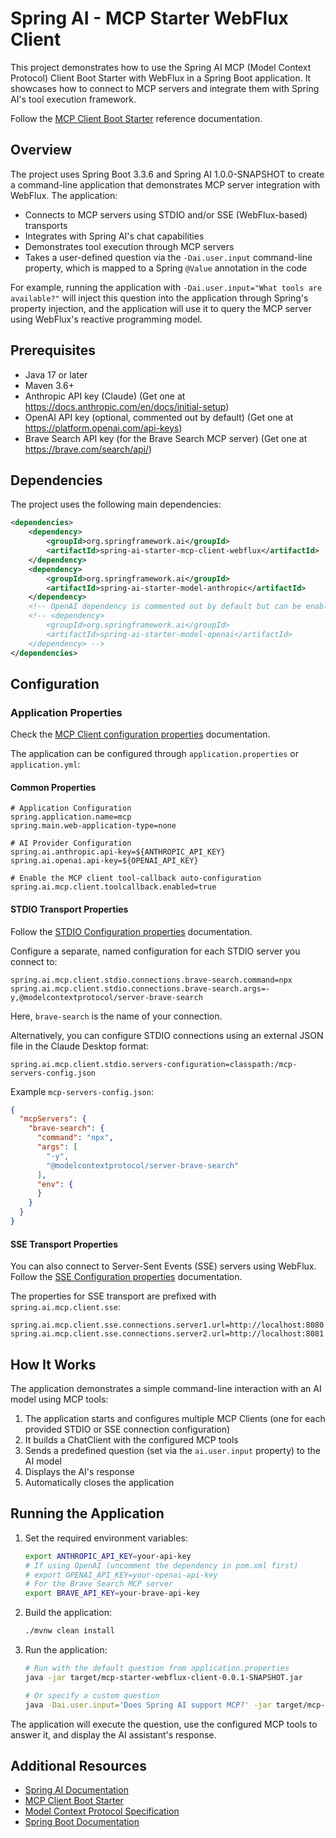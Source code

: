 # Spring AI - MCP Starter WebFlux Client

This project demonstrates how to use the Spring AI MCP (Model Context Protocol) Client Boot Starter with WebFlux in a Spring Boot application. It showcases how to connect to MCP servers and integrate them with Spring AI's tool execution framework.

Follow the [MCP Client Boot Starter](https://docs.spring.io/spring-ai/reference/api/mcp/mcp-client-boot-starter-docs.html) reference documentation.

## Overview

The project uses Spring Boot 3.3.6 and Spring AI 1.0.0-SNAPSHOT to create a command-line application that demonstrates MCP server integration with WebFlux. The application:
- Connects to MCP servers using STDIO and/or SSE (WebFlux-based) transports
- Integrates with Spring AI's chat capabilities
- Demonstrates tool execution through MCP servers
- Takes a user-defined question via the `-Dai.user.input` command-line property, which is mapped to a Spring `@Value` annotation in the code

For example, running the application with `-Dai.user.input="What tools are available?"` will inject this question into the application through Spring's property injection, and the application will use it to query the MCP server using WebFlux's reactive programming model.

## Prerequisites

- Java 17 or later
- Maven 3.6+
- Anthropic API key (Claude) (Get one at https://docs.anthropic.com/en/docs/initial-setup)
- OpenAI API key (optional, commented out by default) (Get one at https://platform.openai.com/api-keys)
- Brave Search API key (for the Brave Search MCP server) (Get one at https://brave.com/search/api/)

## Dependencies

The project uses the following main dependencies:

```xml
<dependencies>
    <dependency>
        <groupId>org.springframework.ai</groupId>
        <artifactId>spring-ai-starter-mcp-client-webflux</artifactId>
    </dependency>
    <dependency>
        <groupId>org.springframework.ai</groupId>
        <artifactId>spring-ai-starter-model-anthropic</artifactId>
    </dependency>
    <!-- OpenAI dependency is commented out by default but can be enabled -->
    <!-- <dependency>
        <groupId>org.springframework.ai</groupId>
        <artifactId>spring-ai-starter-model-openai</artifactId>
    </dependency> -->
</dependencies>
```

## Configuration

### Application Properties

Check the [MCP Client configuration properties](https://docs.spring.io/spring-ai/reference/api/mcp/mcp-client-boot-starter-docs.html#_configuration_properties) documentation.

The application can be configured through `application.properties` or `application.yml`:

#### Common Properties
```properties
# Application Configuration
spring.application.name=mcp
spring.main.web-application-type=none

# AI Provider Configuration
spring.ai.anthropic.api-key=${ANTHROPIC_API_KEY}
spring.ai.openai.api-key=${OPENAI_API_KEY}

# Enable the MCP client tool-callback auto-configuration
spring.ai.mcp.client.toolcallback.enabled=true
```

#### STDIO Transport Properties

Follow the [STDIO Configuration properties](https://docs.spring.io/spring-ai/reference/api/mcp/mcp-client-boot-starter-docs.html#_stdio_transport_properties) documentation.

Configure a separate, named configuration for each STDIO server you connect to:

```properties
spring.ai.mcp.client.stdio.connections.brave-search.command=npx
spring.ai.mcp.client.stdio.connections.brave-search.args=-y,@modelcontextprotocol/server-brave-search
```

Here, `brave-search` is the name of your connection.

Alternatively, you can configure STDIO connections using an external JSON file in the Claude Desktop format:

```properties
spring.ai.mcp.client.stdio.servers-configuration=classpath:/mcp-servers-config.json
```

Example `mcp-servers-config.json`:

```json
{
  "mcpServers": {
    "brave-search": {
      "command": "npx",
      "args": [
        "-y",
        "@modelcontextprotocol/server-brave-search"
      ],
      "env": {
      }
    }
  }
}
```

#### SSE Transport Properties

You can also connect to Server-Sent Events (SSE) servers using WebFlux.
Follow the [SSE Configuration properties](https://docs.spring.io/spring-ai/reference/api/mcp/mcp-client-boot-starter-docs.html#_sse_transport_properties) documentation.

The properties for SSE transport are prefixed with `spring.ai.mcp.client.sse`:

```properties
spring.ai.mcp.client.sse.connections.server1.url=http://localhost:8080
spring.ai.mcp.client.sse.connections.server2.url=http://localhost:8081
```

## How It Works

The application demonstrates a simple command-line interaction with an AI model using MCP tools:

1. The application starts and configures multiple MCP Clients (one for each provided STDIO or SSE connection configuration)
2. It builds a ChatClient with the configured MCP tools
3. Sends a predefined question (set via the `ai.user.input` property) to the AI model
4. Displays the AI's response
5. Automatically closes the application

## Running the Application

1. Set the required environment variables:
   ```bash
   export ANTHROPIC_API_KEY=your-api-key
   # If using OpenAI (uncomment the dependency in pom.xml first)
   # export OPENAI_API_KEY=your-openai-api-key
   # For the Brave Search MCP server
   export BRAVE_API_KEY=your-brave-api-key
   ```

2. Build the application:
   ```bash   
   ./mvnw clean install
   ```

3. Run the application:
   ```bash   
   # Run with the default question from application.properties
   java -jar target/mcp-starter-webflux-client-0.0.1-SNAPSHOT.jar
   
   # Or specify a custom question
   java -Dai.user.input='Does Spring AI support MCP?' -jar target/mcp-starter-webflux-client-0.0.1-SNAPSHOT.jar
   ```

The application will execute the question, use the configured MCP tools to answer it, and display the AI assistant's response.

## Additional Resources

- [Spring AI Documentation](https://docs.spring.io/spring-ai/reference/)
- [MCP Client Boot Starter](https://docs.spring.io/spring-ai/reference/api/mcp/mcp-client-boot-starter-docs.html)
- [Model Context Protocol Specification](https://modelcontextprotocol.github.io/specification/)
- [Spring Boot Documentation](https://docs.spring.io/spring-boot/docs/current/reference/html/)
